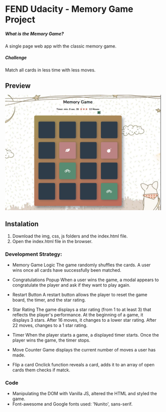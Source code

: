 # FEND Udacity - Memory Game Project 

##### What is the Memory Game?
A single page web app with the classic memory game. 

##### Challenge
Match all cards in less time with less moves.

## Preview
![snippet](img/snippet.png)

## Instalation
1. Download the img, css, js folders and the index.html file.
2. Open the index.html file in the browser. 

### Development Strategy: 
* Memory Game Logic
The game randomly shuffles the cards. A user wins once all cards have successfully been matched.

* Congratulations Popup
When a user wins the game, a modal appears to congratulate the player and ask if they want to play again. 

* Restart Button
A restart button allows the player to reset the game board, the timer, and the star rating.

* Star Rating
The game displays a star rating (from 1 to at least 3) that reflects the player's performance. At the beginning of a game, it displays 3 stars. After 16  moves, it changes to a lower star rating. After 22 moves, changes to a 1 star rating.

* Timer
When the player starts a game, a displayed timer starts. Once the player wins the game, the timer stops.

* Move Counter
Game displays the current number of moves a user has made.

* Flip a card
Onclick function reveals a card, adds it to an array of open cards them checks if matck.


### Code
* Manipulating the DOM with Vanilla JS, altered the HTML and styled the game.
* Font-awesome and Google fonts used: 'Nunito', sans-serif.
